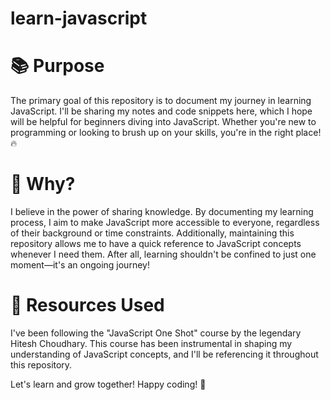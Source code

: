 # learn-javascript

# 📚 Purpose
The primary goal of this repository is to document my journey in learning JavaScript. I'll be sharing my notes and code snippets here, which I hope will be helpful for beginners diving into JavaScript. Whether you're new to programming or looking to brush up on your skills, you're in the right place! 🔥

# 🎯 Why?
I believe in the power of sharing knowledge. By documenting my learning process, I aim to make JavaScript more accessible to everyone, regardless of their background or time constraints. Additionally, maintaining this repository allows me to have a quick reference to JavaScript concepts whenever I need them. After all, learning shouldn't be confined to just one moment—it's an ongoing journey!

# 📝 Resources Used
I've been following the "JavaScript One Shot" course by the legendary Hitesh Choudhary. This course has been instrumental in shaping my understanding of JavaScript concepts, and I'll be referencing it throughout this repository.

Let's learn and grow together! Happy coding! 🚀
